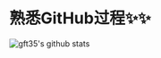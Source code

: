 # 熟悉GitHub过程✨✨

![gft35's github stats](https://github-readme-stats.vercel.app/api?username=fyseus&count_private=true&show_ico)
